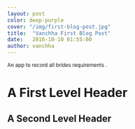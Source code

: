 ```yaml
---
layout: post
color: deep-purple
cover: "/img/first-blog-post.jpg"
title:  "Vanchha First Blog Post"
date:   2016-10-10 01:55:00
author: vanchha
---
```


<p><small>An app to record all brides requirements .</small></p>

<h1>A First Level Header</h1>

<h2>A Second Level Header</h2>

